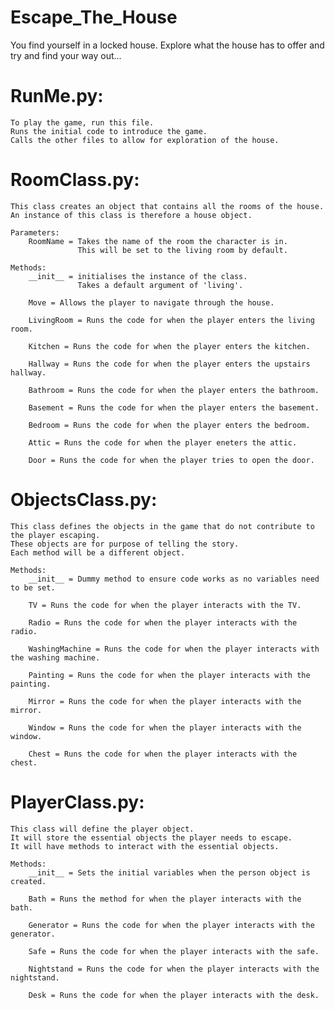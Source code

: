 # Escape_The_House
You find yourself in a locked house. Explore what the house has to offer and try and find your way out...

# RunMe.py:
    To play the game, run this file.
    Runs the initial code to introduce the game.
    Calls the other files to allow for exploration of the house.

# RoomClass.py:
    This class creates an object that contains all the rooms of the house.
    An instance of this class is therefore a house object.

    Parameters:
        RoomName = Takes the name of the room the character is in. 
                   This will be set to the living room by default.
    
    Methods:
        __init__ = initialises the instance of the class.
                   Takes a default argument of 'living'.

        Move = Allows the player to navigate through the house.

        LivingRoom = Runs the code for when the player enters the living room.

        Kitchen = Runs the code for when the player enters the kitchen.

        Hallway = Runs the code for when the player enters the upstairs hallway.

        Bathroom = Runs the code for when the player enters the bathroom.

        Basement = Runs the code for when the player enters the basement.

        Bedroom = Runs the code for when the player enters the bedroom.

        Attic = Runs the code for when the player eneters the attic.

        Door = Runs the code for when the player tries to open the door.

# ObjectsClass.py:
    This class defines the objects in the game that do not contribute to the player escaping.
    These objects are for purpose of telling the story.
    Each method will be a different object.

    Methods:
        __init__ = Dummy method to ensure code works as no variables need to be set.

        TV = Runs the code for when the player interacts with the TV.

        Radio = Runs the code for when the player interacts with the radio.

        WashingMachine = Runs the code for when the player interacts with the washing machine.

        Painting = Runs the code for when the player interacts with the painting.

        Mirror = Runs the code for when the player interacts with the mirror.

        Window = Runs the code for when the player interacts with the window.

        Chest = Runs the code for when the player interacts with the chest.

# PlayerClass.py:
    This class will define the player object.
    It will store the essential objects the player needs to escape.
    It will have methods to interact with the essential objects.

    Methods:
        __init__ = Sets the initial variables when the person object is created.

        Bath = Runs the method for when the player interacts with the bath.

        Generator = Runs the code for when the player interacts with the generator.

        Safe = Runs the code for when the player interacts with the safe.

        Nightstand = Runs the code for when the player interacts with the nightstand.

        Desk = Runs the code for when the player interacts with the desk.